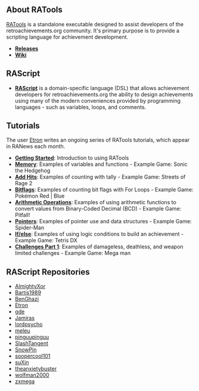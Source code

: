 ## About RATools
[RATools](https://github.com/Jamiras/RATools) is a standalone executable designed to assist developers of the retroachievements.org community. It's primary purpose is to provide a scripting language for achievement development.

* [**Releases**](https://github.com/Jamiras/RATools/releases)
* [**Wiki**](https://github.com/Jamiras/RATools/wiki)

## RAScript
* [**RAScript**](https://github.com/Jamiras/RATools/wiki/Script-File-Syntax) is a domain-specific language (DSL) that allows achievement developers for retroachievements.org the ability to design achievements using many of the modern conveniences provided by programming languages - such as variables, loops, and comments.

## Tutorials
The user [Etron](https://retroachievements.org/user/Etron) writes an ongoing series of RATools tutorials, which appear in RANews each month.

* [**Getting Started**](https://news.retroachievements.org/issues/2022-02/rascript.html#tutorial-0---getting-started): Introduction to using RATools
* [**Memory**](https://news.retroachievements.org/issues/2022-02/rascript.html#tutorial-1---memory-basics): Examples of variables and functions - Example Game: Sonic the Hedgehog
* [**Add Hits**](https://news.retroachievements.org/issues/2022-03/rascript.html#tutorial-2---add-hits): Examples of counting with tally - Example Game: Streets of Rage 2 
* [**Bitflags**](https://news.retroachievements.org/issues/2022-04/rascript.html#tutorial-3---bit-flags): Examples of counting bit flags with For Loops - Example Game: Pokémon Red | Blue
* [**Arithmetic Operations**](https://news.retroachievements.org/issues/2022-05/rascript.html#tutorial-4---arithmetic-operations): Examples of using arithmetic functions to convert values from Binary-Coded Decimal (BCD) - Example Game: Pitfall!
* [**Pointers**](https://news.retroachievements.org/issues/2022-06/rascript.html#tutorial-5---pointers): Examples of pointer use and data structures - Example Game: Spider-Man
* [**If/else**](https://news.retroachievements.org/issues/2022-07/rascript.html#tutorial-6--ifelse): Examples of using logic conditions to build an achievement - Example Game: Tetris DX
* [**Challenges Part 1**](https://github.com/Etron-RA/RetroAchievements/blob/main/Tutorials/07_Challenges_Part_1/readme.md): Examples of damageless, deathless, and weapon limited challenges - Example Game: Mega man

## RAScript Repositories
- [AlmightyXor](https://github.com/MagmarFire/RetroAchievements)
- [Bartis1989](https://github.com/Bartis1989/rascripts)
- [BenGhazi](https://github.com/Ben-Ghazi/RAScripts)
- [Etron](https://github.com/Etron-RA/RetroAchievements)
- [gde](https://github.com/gdeOo/ra_sets)
- [Jamiras](https://github.com/Jamiras/RAScripts)
- [lordpsycho](https://github.com/lordpsych0/RAScripts)
- [meleu](https://github.com/meleu/rascripts)
- [pinguupinguu](https://github.com/pinguupinguu/rascripts)
- [SlashTangent](https://github.com/slashtangent/RetroAchievements)
- [SnowPin](https://github.com/snowpin/rascripts)
- [soopercool101](https://github.com/soopercool101/RAScripts)
- [suXin](https://github.com/suXinjke/RAScripts)
- [theanxietybuster](https://github.com/bedwardly-down/RAScript-Repo)
- [wolfman2000](https://github.com/wolfman2000/rascripts)
- [zxmega](https://github.com/miagui/RAScripts)
